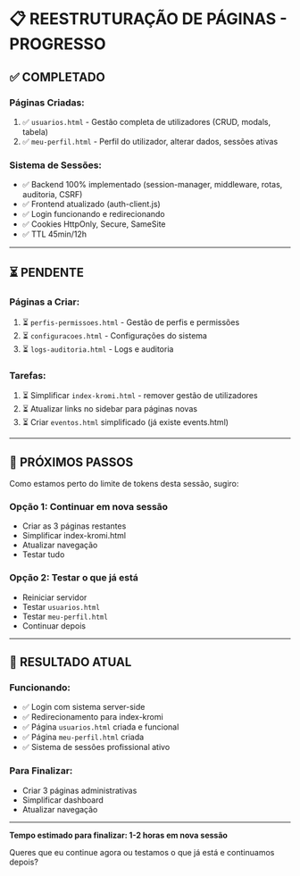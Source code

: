 # 📋 REESTRUTURAÇÃO DE PÁGINAS - PROGRESSO

## ✅ COMPLETADO

### **Páginas Criadas:**
1. ✅ `usuarios.html` - Gestão completa de utilizadores (CRUD, modals, tabela)
2. ✅ `meu-perfil.html` - Perfil do utilizador, alterar dados, sessões ativas

### **Sistema de Sessões:**
- ✅ Backend 100% implementado (session-manager, middleware, rotas, auditoria, CSRF)
- ✅ Frontend atualizado (auth-client.js)
- ✅ Login funcionando e redirecionando
- ✅ Cookies HttpOnly, Secure, SameSite
- ✅ TTL 45min/12h

---

## ⏳ PENDENTE

### **Páginas a Criar:**
1. ⏳ `perfis-permissoes.html` - Gestão de perfis e permissões
2. ⏳ `configuracoes.html` - Configurações do sistema
3. ⏳ `logs-auditoria.html` - Logs e auditoria

### **Tarefas:**
1. ⏳ Simplificar `index-kromi.html` - remover gestão de utilizadores
2. ⏳ Atualizar links no sidebar para páginas novas
3. ⏳ Criar `eventos.html` simplificado (já existe events.html)

---

## 📝 PRÓXIMOS PASSOS

Como estamos perto do limite de tokens desta sessão, sugiro:

### **Opção 1: Continuar em nova sessão**
- Criar as 3 páginas restantes
- Simplificar index-kromi.html
- Atualizar navegação
- Testar tudo

### **Opção 2: Testar o que já está**
- Reiniciar servidor
- Testar `usuarios.html`
- Testar `meu-perfil.html`
- Continuar depois

---

## 🎯 RESULTADO ATUAL

### **Funcionando:**
- ✅ Login com sistema server-side
- ✅ Redirecionamento para index-kromi
- ✅ Página `usuarios.html` criada e funcional
- ✅ Página `meu-perfil.html` criada
- ✅ Sistema de sessões profissional ativo

### **Para Finalizar:**
- Criar 3 páginas administrativas
- Simplificar dashboard
- Atualizar navegação

---

**Tempo estimado para finalizar: 1-2 horas em nova sessão**

Queres que eu continue agora ou testamos o que já está e continuamos depois?

